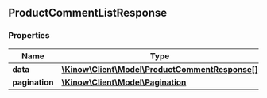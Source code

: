 ## ProductCommentListResponse

### Properties
Name | Type | Description | Notes
------------ | ------------- | ------------- | -------------
**data** | [**\Kinow\Client\Model\ProductCommentResponse[]**](#ProductCommentResponse) |  | [optional] 
**pagination** | [**\Kinow\Client\Model\Pagination**](#Pagination) |  | [optional] 


